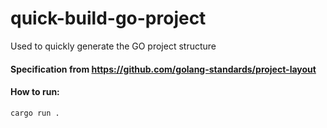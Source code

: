 # quick-build-go-project
Used to quickly generate the GO project structure

#### Specification from https://github.com/golang-standards/project-layout 

#### How to run:
```
cargo run .
```
